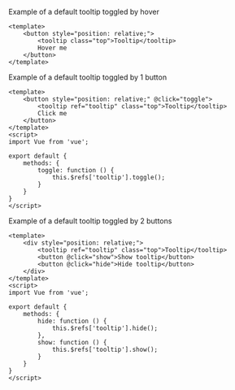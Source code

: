 Example of a default tooltip toggled by hover
```vue
<template>
	<button style="position: relative;">
		<tooltip class="top">Tooltip</tooltip>
		Hover me
	</button>
</template>
```


Example of a default tooltip toggled by 1 button
```vue
<template>
	<button style="position: relative;" @click="toggle">
		<tooltip ref="tooltip" class="top">Tooltip</tooltip>
		Click me
	</button>
</template>
<script>
import Vue from 'vue';

export default {
	methods: {
		toggle: function () {
			this.$refs['tooltip'].toggle();
		}
	}
}
</script>
```


Example of a default tooltip toggled by 2 buttons
```vue
<template>
	<div style="position: relative;">
		<tooltip ref="tooltip" class="top">Tooltip</tooltip>
		<button @click="show">Show tooltip</button>
		<button @click="hide">Hide tooltip</button>
	</div>
</template>
<script>
import Vue from 'vue';

export default {
	methods: {
		hide: function () {
			this.$refs['tooltip'].hide();
		},
		show: function () {
			this.$refs['tooltip'].show();
		}
	}
}
</script>
```
